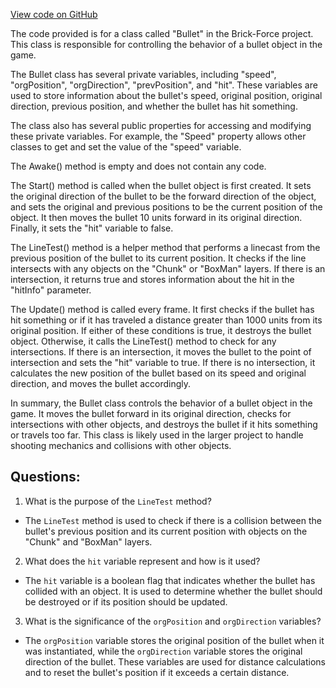 [View code on GitHub](https://github.com/TieHaxJan/Brick-Force/Assembly-CSharp\Bullet.cs)

The code provided is for a class called "Bullet" in the Brick-Force project. This class is responsible for controlling the behavior of a bullet object in the game. 

The Bullet class has several private variables, including "speed", "orgPosition", "orgDirection", "prevPosition", and "hit". These variables are used to store information about the bullet's speed, original position, original direction, previous position, and whether the bullet has hit something.

The class also has several public properties for accessing and modifying these private variables. For example, the "Speed" property allows other classes to get and set the value of the "speed" variable.

The Awake() method is empty and does not contain any code.

The Start() method is called when the bullet object is first created. It sets the original direction of the bullet to be the forward direction of the object, and sets the original and previous positions to be the current position of the object. It then moves the bullet 10 units forward in its original direction. Finally, it sets the "hit" variable to false.

The LineTest() method is a helper method that performs a linecast from the previous position of the bullet to its current position. It checks if the line intersects with any objects on the "Chunk" or "BoxMan" layers. If there is an intersection, it returns true and stores information about the hit in the "hitInfo" parameter.

The Update() method is called every frame. It first checks if the bullet has hit something or if it has traveled a distance greater than 1000 units from its original position. If either of these conditions is true, it destroys the bullet object. Otherwise, it calls the LineTest() method to check for any intersections. If there is an intersection, it moves the bullet to the point of intersection and sets the "hit" variable to true. If there is no intersection, it calculates the new position of the bullet based on its speed and original direction, and moves the bullet accordingly.

In summary, the Bullet class controls the behavior of a bullet object in the game. It moves the bullet forward in its original direction, checks for intersections with other objects, and destroys the bullet if it hits something or travels too far. This class is likely used in the larger project to handle shooting mechanics and collisions with other objects.
## Questions: 
 1. What is the purpose of the `LineTest` method?
- The `LineTest` method is used to check if there is a collision between the bullet's previous position and its current position with objects on the "Chunk" and "BoxMan" layers.

2. What does the `hit` variable represent and how is it used?
- The `hit` variable is a boolean flag that indicates whether the bullet has collided with an object. It is used to determine whether the bullet should be destroyed or if its position should be updated.

3. What is the significance of the `orgPosition` and `orgDirection` variables?
- The `orgPosition` variable stores the original position of the bullet when it was instantiated, while the `orgDirection` variable stores the original direction of the bullet. These variables are used for distance calculations and to reset the bullet's position if it exceeds a certain distance.